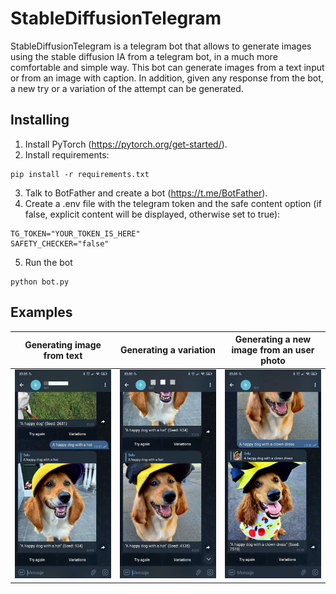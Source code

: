 # StableDiffusionTelegram
StableDiffusionTelegram is a telegram bot that allows to generate images using the stable diffusion IA from a telegram bot, in a much more comfortable and simple way. This bot can generate images from a text input or from an image with caption. In addition, given any response from the bot, a new try or a variation of the attempt can be generated.


## Installing
1. Install PyTorch (https://pytorch.org/get-started/).
2. Install requirements:
  ```
  pip install -r requirements.txt
  ```
3. Talk to BotFather and create a bot (https://t.me/BotFather).
4. Create a .env file with the telegram token and the safe content option (if false, explicit content will be displayed, otherwise set to true):
  ```
  TG_TOKEN="YOUR_TOKEN_IS_HERE"
  SAFETY_CHECKER="false"
  ```
5. Run the bot
  ```
  python bot.py
  ```

## Examples
Generating image from text |  Generating a variation   |  Generating a new image from an user photo
:-------------------------:|:-------------------------:|:-------------------------:
![](assets/example1.jpg)   |  ![](assets/example2.jpg) |  ![](assets/example3.jpg)
